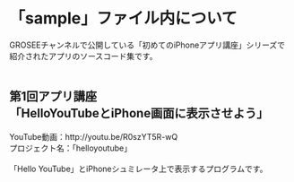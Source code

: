 「sample」ファイル内について
============================
GROSEEチャンネルで公開している「初めてのiPhoneアプリ講座」シリーズで<br>
紹介されたアプリのソースコード集です。<br>
<br>
<h2>第1回アプリ講座<br>
「HelloYouTubeとiPhone画面に表示させよう」</h2>YouTube動画：http://youtu.be/R0szYT5R-wQ<br>
プロジェクト名：「helloyoutube」<br>
<br>
「Hello YouTube」とiPhoneシュミレータ上で表示するプログラムです。<br>
